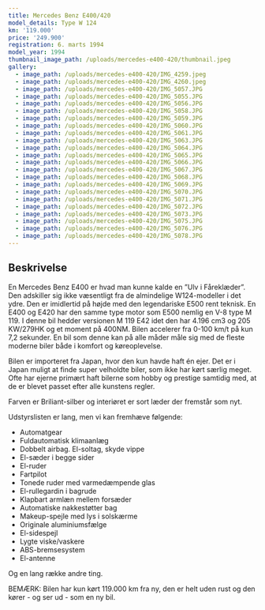 ```yaml
---
title: Mercedes Benz E400/420
model_details: Type W 124
km: '119.000'
price: '249.900'
registration: 6. marts 1994
model_year: 1994
thumbnail_image_path: /uploads/mercedes-e400-420/thumbnail.jpeg
gallery:
  - image_path: /uploads/mercedes-e400-420/IMG_4259.jpeg
  - image_path: /uploads/mercedes-e400-420/IMG_4260.jpeg
  - image_path: /uploads/mercedes-e400-420/IMG_5057.JPG
  - image_path: /uploads/mercedes-e400-420/IMG_5055.JPG
  - image_path: /uploads/mercedes-e400-420/IMG_5056.JPG
  - image_path: /uploads/mercedes-e400-420/IMG_5058.JPG
  - image_path: /uploads/mercedes-e400-420/IMG_5059.JPG
  - image_path: /uploads/mercedes-e400-420/IMG_5060.JPG
  - image_path: /uploads/mercedes-e400-420/IMG_5061.JPG
  - image_path: /uploads/mercedes-e400-420/IMG_5063.JPG
  - image_path: /uploads/mercedes-e400-420/IMG_5064.JPG
  - image_path: /uploads/mercedes-e400-420/IMG_5065.JPG
  - image_path: /uploads/mercedes-e400-420/IMG_5066.JPG
  - image_path: /uploads/mercedes-e400-420/IMG_5067.JPG
  - image_path: /uploads/mercedes-e400-420/IMG_5068.JPG
  - image_path: /uploads/mercedes-e400-420/IMG_5069.JPG
  - image_path: /uploads/mercedes-e400-420/IMG_5070.JPG
  - image_path: /uploads/mercedes-e400-420/IMG_5071.JPG
  - image_path: /uploads/mercedes-e400-420/IMG_5072.JPG
  - image_path: /uploads/mercedes-e400-420/IMG_5073.JPG
  - image_path: /uploads/mercedes-e400-420/IMG_5075.JPG
  - image_path: /uploads/mercedes-e400-420/IMG_5076.JPG
  - image_path: /uploads/mercedes-e400-420/IMG_5078.JPG
---
```


## Beskrivelse

En Mercedes Benz E400 er hvad man kunne kalde en ”Ulv i F&aring;rekl&aelig;der”. Den adskiller sig ikke v&aelig;sentligt fra de almindelige W124-modeller i det ydre. Den er imidlertid p&aring; h&oslash;jde med den legendariske E500 rent teknisk. En E400 og E420 har den samme type motor som E500 nemlig en V-8 type M 119. I denne bil hedder versionen M 119 E42 idet den har 4.196 cm3 og 205 KW/279HK og et moment p&aring; 400NM. Bilen accelerer fra 0-100 km/t p&aring; kun 7,2 sekunder. En bil som denne kan p&aring; alle m&aring;der m&aring;le sig med de fleste moderne biler b&aring;de i komfort og k&oslash;reoplevelse.

Bilen er importeret fra Japan, hvor den kun havde haft &eacute;n ejer. Det er i Japan muligt at finde super velholdte biler, som ikke har k&oslash;rt s&aelig;rlig meget. Ofte har ejerne prim&aelig;rt haft bilerne som hobby og prestige samtidig med, at de er blevet passet efter alle kunstens regler.

Farven er Briliant-silber og interi&oslash;ret er sort l&aelig;der der fremst&aring;r som nyt.

Udstyrslisten er lang, men vi kan fremh&aelig;ve f&oslash;lgende:

* Automatgear
* Fuldautomatisk klimaanl&aelig;g
* Dobbelt airbag. El-soltag, skyde vippe
* El-s&aelig;der i begge sider
* El-ruder
* Fartpilot
* Tonede ruder med varmed&aelig;mpende glas
* El-rullegardin i bagrude
* Klapbart arml&aelig;n mellem fors&aelig;der
* Automatiske nakkest&oslash;tter bag
* Makeup-spejle med lys i solsk&aelig;rme
* Originale aluminiumsf&aelig;lge
* El-sidespejl
* Lygte viske/vaskere
* ABS-bremsesystem
* El-antenne

Og en lang r&aelig;kke andre ting.

BEM&AElig;RK: Bilen har kun k&oslash;rt 119.000 km fra ny, den er helt uden rust og den k&oslash;rer - og ser ud - som en ny bil.

&nbsp;